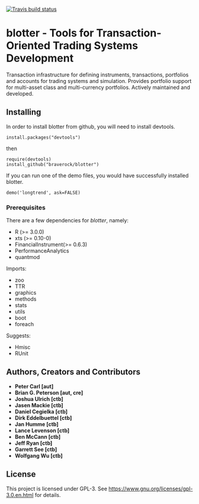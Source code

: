 [![Travis build status](https://travis-ci.org/braverock/blotter.svg?branch=master)](https://travis-ci.org/braverock/blotter)

# blotter - Tools for Transaction-Oriented Trading Systems Development

Transaction infrastructure for defining instruments, transactions, portfolios and accounts for trading systems and simulation. Provides portfolio support for multi-asset class and multi-currency
portfolios. Actively maintained and developed.

## Installing

In order to install blotter from github, you will need to install devtools.

```
install.packages("devtools")
```

then

```
require(devtools)
install_github("braverock/blotter")
```

If you can run one of the demo files, you would have successfully installed blotter.

```
demo('longtrend', ask=FALSE)
```

### Prerequisites

There are a few dependencies for _blotter_, namely:

* R (>= 3.0.0)
* xts (>= 0.10-0)
* FinancialInstrument(>= 0.6.3)
* PerformanceAnalytics
* quantmod

Imports:

* zoo
* TTR
* graphics
* methods
* stats
* utils
* boot
* foreach

Suggests:

* Hmisc
* RUnit

## Authors, Creators and Contributors

* **Peter Carl [aut]**
* **Brian G. Peterson [aut, cre]**
* **Joshua Ulrich [ctb]**
* **Jasen Mackie [ctb]**
* **Daniel Cegielka [ctb]**
* **Dirk Eddelbuettel [ctb]**
* **Jan Humme [ctb]**
* **Lance Levenson [ctb]**
* **Ben McCann [ctb]**
* **Jeff Ryan [ctb]**
* **Garrett See [ctb]**
* **Wolfgang Wu [ctb]**

## License

This project is licensed under GPL-3. See https://www.gnu.org/licenses/gpl-3.0.en.html for details.
